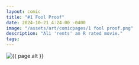 ```yaml
---
layout: comic
title: "#1 Fool Proof"
date: 2024-10-21 4:24:00 -0400
image: "/assets/art/comicpages/1 fool proof.png"
description: "Ali 'rents' an R rated movie."
tags: 
---
```


<img src="{{ site.baseurl }}{{ page.image }}" alt="{{ page.alt }}" title="{{ page.text }}" style="max-width:100%;max-height:200vh">
